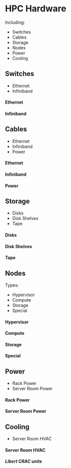 # HPC Hardware

Including:
* Switches
* Cables
* Storage
* Nodes
* Power
* Cooling

## Switches

* Ethernet
* Infiniband

#### Ethernet

#### Infiniband

## Cables

* Ethernet
* Infiniband
* Power

#### Ethernet

#### Infiniband

#### Power

## Storage

* Disks
* Disk Shelves
* Tape

#### Disks

#### Disk Shelves

#### Tape

## Nodes

Types:
* Hypervisor
* Compute
* Storage
* Special

#### Hypervisor

#### Compute

#### Storage

#### Special

## Power

* Rack Power
* Server Room Power

#### Rack Power

#### Server Room Power

## Cooling

* Server Room HVAC

#### Server Room HVAC

##### Libert CRAC units
